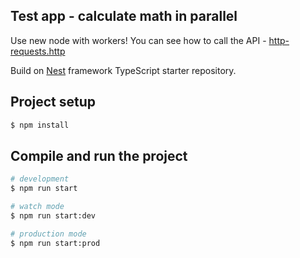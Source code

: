 ## Test app - calculate math in parallel

Use new node with workers!
You can see how to call the API - [http-requests.http](./http-requests.http)

Build on [Nest](https://github.com/nestjs/nest) framework TypeScript starter repository.

## Project setup

```bash
$ npm install
```

## Compile and run the project

```bash
# development
$ npm run start

# watch mode
$ npm run start:dev

# production mode
$ npm run start:prod
```
